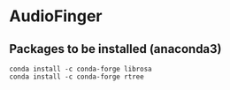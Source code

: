 # AudioFinger

## Packages to be installed (anaconda3)
```
conda install -c conda-forge librosa
conda install -c conda-forge rtree
```
